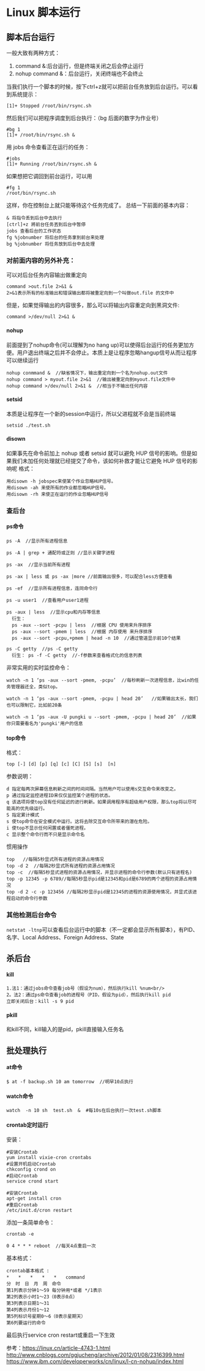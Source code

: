 # Linux 脚本运行

## 脚本后台运行
一般大致有两种方式：
1. command &:后台运行，但是终端关闭之后会停止运行
2. nohup command &：后台运行，关闭终端也不会终止

当我们执行一个脚本的时候，按下ctrl+z就可以把前台任务放到后台运行。可以看到系统提示：
```
[1]+ Stopped /root/bin/rsync.sh
```
然后我们可以把程序调度到后台执行：（bg 后面的数字为作业号）
```
#bg 1
[1]+ /root/bin/rsync.sh &
```
用 jobs 命令查看正在运行的任务：
```
#jobs
[1]+ Running /root/bin/rsync.sh &
```
如果想把它调回到前台运行，可以用
```
#fg 1
/root/bin/rsync.sh
```
这样，你在控制台上就只能等待这个任务完成了。
总结一下前面的基本内容：
```
& 将指令丢到后台中去执行
[ctrl]+z 將前台任务丟到后台中暂停
jobs 查看后台的工作状态
fg %jobnumber 将后台的任务拿到前台来处理
bg %jobnumber 将任务放到后台中去处理
```
### 对前面内容的另外补充：
可以对后台任务内容输出做重定向
```
command >out.file 2>&1 &
2>&1表示所有的标准输出和错误输出都将被重定向到一个叫做out.file 的文件中
```
但是，如果觉得输出的内容很多，那么可以将输出内容重定向到黑洞文件:
```
command >/dev/null 2>&1 &
```
#### nohup
前面提到了nohup命令(可以理解为no hang up)可以使得后台运行的任务更加方便。用户退出终端之后并不会停止。本质上是让程序忽略hangup信号从而让程序可以继续运行
```
nohup conmmand &  //缺省情况下，输出重定向到一个名为nohup.out文件
nohup command > myout.file 2>&1  //输出被重定向到myout.file文件中
nohup command >/dev/null 2>&1 &  //相当于不输出任何内容
```
#### setsid
本质是让程序在一个新的session中运行，所以父进程就不会是当前终端 
```
setsid ./test.sh
```

#### disown
如果事先在命令前加上 nohup 或者 setsid 就可以避免 HUP 信号的影响。但是如果我们未加任何处理就已经提交了命令，该如何补救才能让它避免 HUP 信号的影响呢
格式：
```
用disown -h jobspec来使某个作业忽略HUP信号。
用disown -ah 来使所有的作业都忽略HUP信号。
用disown -rh 来使正在运行的作业忽略HUP信号
```

### 查后台
#### ps命令
```
ps -A  //显示所有进程信息

ps -A | grep + 通配符或正则 //显示关键字进程

ps -ax  //显示当前所有进程

ps -ax | less 或 ps -ax |more //前面输出很多，可以配合less方便查看

ps -ef  //显示所有进程信息，连同命令行

ps -u user1  //查看用户user1进程

ps -aux | less  //显示cpu和内存等信息
  衍生：
  ps -aux --sort -pcpu | less  //根据 CPU 使用来升序排序
  ps -aux --sort -pmem | less  //根据 内存使用 来升序排序
  ps -aux --sort -pcpu,+pmem | head -n 10  //通过管道显示前10个结果

ps -C getty  //ps -C getty
  衍生： ps -f -C getty  //-f参数来查看格式化的信息列表
```
非常实用的实时监控命令：
```
watch -n 1 ‘ps -aux --sort -pmem, -pcpu’  //每秒刷新一次进程信息，比win的任务管理器还全，类似top。

watch -n 1 ‘ps -aux --sort -pmem, -pcpu | head 20’   //如果输出太长，我们也可以限制它，比如前20条

watch -n 1 ‘ps -aux -U pungki u --sort -pmem, -pcpu | head 20’  //如果你只需要看名为'pungki'用户的信息

```

#### top命令
格式：
```
top [-] [d] [p] [q] [c] [C] [S] [s]  [n]
```
参数说明：
```
d 指定每两次屏幕信息刷新之间的时间间隔。当然用户可以使用s交互命令来改变之。 
p 通过指定监控进程ID来仅仅监控某个进程的状态。 
q 该选项将使top没有任何延迟的进行刷新。如果调用程序有超级用户权限，那么top将以尽可能高的优先级运行。 
S 指定累计模式 
s 使top命令在安全模式中运行。这将去除交互命令所带来的潜在危险。 
i 使top不显示任何闲置或者僵死进程。 
c 显示整个命令行而不只是显示命令名 
```
惯用操作
```
top   //每隔5秒显式所有进程的资源占用情况
top -d 2  //每隔2秒显式所有进程的资源占用情况
top -c  //每隔5秒显式进程的资源占用情况，并显示进程的命令行参数(默认只有进程名)
top -p 12345 -p 6789//每隔5秒显示pid是12345和pid是6789的两个进程的资源占用情况
top -d 2 -c -p 123456 //每隔2秒显示pid是12345的进程的资源使用情况，并显式该进程启动的命令行参数
```
### 其他检测后台命令
`netstat -ltnp`可以查看后台运行中的脚本（不一定都会显示所有脚本），有PID、名字、Local Address、Foreign Address、State

## 杀后台
#### kill
```
1.法1：通过jobs命令查看job号（假设为num），然后执行kill %num<br/>
2。法2：通过ps命令查看job的进程号（PID，假设为pid），然后执行kill pid
立即关闭后台：kill -s 9 pid
```
#### pkill
和kill不同，kill输入的是pid，pkill直接输入任务名

## 批处理执行
#### at命令
```
$ at -f backup.sh 10 am tomorrow  //明早10点执行
```
#### watch命令
```
watch  -n 10 sh  test.sh  &  #每10s在后台执行一次test.sh脚本
```
#### crontab定时运行
安装：
```
#安装Crontab
yum install vixie-cron crontabs
#设置开机启动Crontab
chkconfig crond on
#启动Crontab
service crond start

#安装Crontab
apt-get install cron
#重启Crontab
/etc/init.d/cron restart
```
添加一条简单命令：
```
crontab -e

0 4 * * * reboot  //每天4点重启一次
```
基本格式：
```
crontab基本格式 : 
*　　*　　*　　*　　*　　command 
分　时　日　月　周　命令 
第1列表示分钟1～59 每分钟用*或者 */1表示 
第2列表示小时1～23（0表示0点） 
第3列表示日期1～31 
第4列表示月份1～12 
第5列标识号星期0～6（0表示星期天） 
第6列要运行的命令 
```
最后执行service cron restart或重启一下生效

参考：https://linux.cn/article-4743-1.html
<br>
http://www.cnblogs.com/ggjucheng/archive/2012/01/08/2316399.html
<br>
https://www.ibm.com/developerworks/cn/linux/l-cn-nohup/index.html